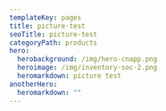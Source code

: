 ```yaml
---
templateKey: pages
title: picture-test
seoTitle: picture-test
categoryPath: products
hero:
  herobackground: /img/hero-cnapp.png
  heroimage: /img/inventory-soc-2.png
  heromarkdown: p﻿icture test
anotherHero:
  heromarkdown: ""
---
```

<img src="/img/mockup.png" alt="" title="" class=" blog-image-shadow " style="width:auto;height:autorem;"/>